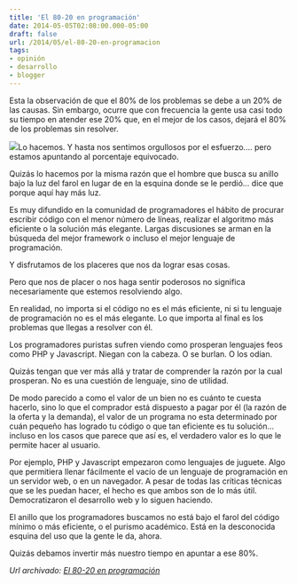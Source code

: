 ```yaml
---
title: 'El 80-20 en programación'
date: 2014-05-05T02:08:00.000-05:00
draft: false
url: /2014/05/el-80-20-en-programacion
tags: 
- opinión
- desarrollo
- blogger
---
```


Esta la observación de que el 80% de los problemas se debe a un 20% de las causas. Sin embargo, ocurre que con frecuencia la gente usa casi todo su tiempo en atender ese 20% que, en el mejor de los casos, dejará el 80% de los problemas sin resolver.  

  

[![](http://3.bp.blogspot.com/-bGoe-Hgn_1M/U2c4PNj0ZqI/AAAAAAAACb4/xAsk53ipWNs/s1600/farol-calle+en+la+noche.jpg)](http://3.bp.blogspot.com/-bGoe-Hgn_1M/U2c4PNj0ZqI/AAAAAAAACb4/xAsk53ipWNs/s1600/farol-calle+en+la+noche.jpg)Lo hacemos. Y hasta nos sentimos orgullosos por el esfuerzo.... pero estamos apuntando al porcentaje equivocado.

  

Quizás lo hacemos por la misma razón que el hombre que busca su anillo bajo la luz del farol en lugar de en la esquina donde se le perdió... dice que porque aquí hay más luz.

  

Es muy difundido en la comunidad de programadores el hábito de procurar escribir código con el menor número de líneas, realizar el algoritmo más eficiente o la solución más elegante. Largas discusiones se arman en la búsqueda del mejor framework o incluso el mejor lenguaje de programación.

  

Y disfrutamos de los placeres que nos da lograr esas cosas.

  

Pero que nos de placer o nos haga sentir poderosos no significa necesariamente que estemos resolviendo algo.

  

En realidad, no importa si el código no es el más eficiente, ni si tu lenguaje de programación no es el más elegante. Lo que importa al final es los problemas que llegas a resolver con él.

  

Los programadores puristas sufren viendo como prosperan lenguajes feos como PHP y Javascript. Niegan con la cabeza. O se burlan. O los odian.

  

Quizás tengan que ver más allá y tratar de comprender la razón por la cual prosperan. No es una cuestión de lenguaje, sino de utilidad.

  

De modo parecido a como el valor de un bien no es cuánto te cuesta hacerlo, sino lo que el comprador está dispuesto a pagar por él (la razón de la oferta y la demanda), el valor de un programa no esta determinado por cuán pequeño has logrado tu código o que tan eficiente es tu solución... incluso en los casos que parece que así es, el verdadero valor es lo que le permite hacer al usuario.

  

Por ejemplo, PHP y Javascript empezaron como lenguajes de juguete. Algo que permitiera llenar fácilmente el vacío de un lenguaje de programación en un servidor web, o en un navegador. A pesar de todas las críticas técnicas que se les puedan hacer, el hecho es que ambos son de lo más útil. Democratizaron el desarrollo web y lo siguen haciendo.

  

El anillo que los programadores buscamos no está bajo el farol del código mínimo o más eficiente, o el purismo académico. Está en la desconocida esquina del uso que la gente le da, ahora.

  

Quizás debamos invertir más nuestro tiempo en apuntar a ese 80%.

_*Url archivado: [El 80-20 en programación](https://akcdev.blogspot.com/2014/05/el-80-20-en-programacion.html)*_
